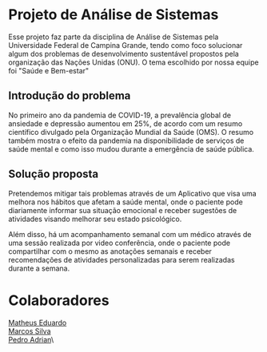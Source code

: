 # Projeto de Análise de Sistemas

Esse projeto faz parte da disciplina de Análise de Sistemas pela Universidade Federal de Campina Grande, tendo como foco solucionar algum dos problemas de desenvolvimento sustentável propostos pela organização das Nações Unidas (ONU). O tema escolhido por nossa equipe foi "Saúde e Bem-estar"

## Introdução do problema

No primeiro ano da pandemia de COVID-19, a prevalência global de ansiedade e 
depressão aumentou em 25%, de acordo com um resumo científico 
divulgado pela Organização Mundial da Saúde (OMS). O resumo também mostra o efeito da pandemia na disponibilidade de serviços de saúde mental e como isso mudou durante a emergência de saúde pública.

## Solução proposta

Pretendemos mitigar tais problemas através de um Aplicativo que visa uma melhora nos hábitos que afetam a saúde mental, onde o paciente pode diariamente informar sua situação emocional e receber sugestões de atividades visando melhorar seu estado psicológico.

Além disso, há um acompanhamento semanal com um médico através de uma sessão realizada por video conferência, onde o paciente pode compartilhar com o mesmo as anotações semanais e receber recomendações de atividades personalizadas para serem realizadas durante a semana.

# Colaboradores
[Matheus Eduardo](https://github.com/HurleySA)\
[Marcos Silva](https://github.com/marcossilvaxx)\
[Pedro Adrian](https://github.com/adrianmartinez-cg)\


